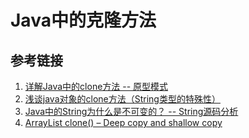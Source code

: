 # Java中的克隆方法

## 参考链接

1. [详解Java中的clone方法 -- 原型模式](https://blog.csdn.net/zhangjg_blog/article/details/18369201?spm=1001.2101.3001.6650.3&utm_medium=distribute.pc_relevant.none-task-blog-2%7Edefault%7ECTRLIST%7Edefault-3.no_search_link&depth_1-utm_source=distribute.pc_relevant.none-task-blog-2%7Edefault%7ECTRLIST%7Edefault-3.no_search_link&utm_relevant_index=6)
2. [浅谈java对象的clone方法（String类型的特殊性）](https://blog.csdn.net/weixin_43063359/article/details/103620673)
3. [Java中的String为什么是不可变的？ -- String源码分析](https://blog.csdn.net/zhangjg_blog/article/details/18319521)
4. [ArrayList clone() – Deep copy and shallow copy](https://howtodoinjava.com/java/collections/arraylist/arraylist-clone-deep-copy/)
